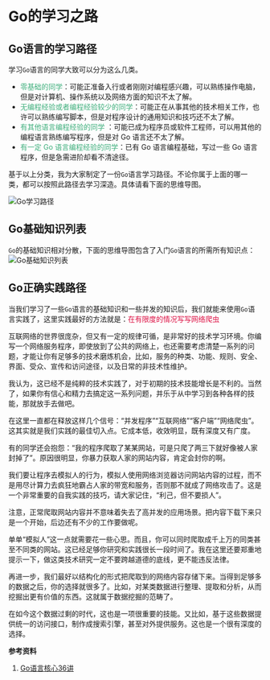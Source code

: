 # Go的学习之路

## Go语言的学习路径
学习`Go`语言的同学大致可以分为这么几类。
+ <font color=#3eaf7c>零基础的同学</font>：可能正准备入行或者刚刚对编程感兴趣，可以熟练操作电脑，但是对计算机、操作系统以及网络方面的知识不太了解。
+ <font color=#3eaf7c>无编程经验或者编程经验较少的同学</font>：可能正在从事其他的技术相关工作，也许可以熟练编写脚本，但是对程序设计的通用知识和技巧还不太了解。
+ <font color=#3eaf7c>有其他语言编程经验的同学</font> ：可能已成为程序员或软件工程师，可以用其他的编程语言熟练编写程序，但是对 Go 语言还不太了解。
+ <font color=#3eaf7c>有一定 Go 语言编程经验的同学</font>：已有 Go 语言编程基础，写过一些 Go 语言程序，但是急需进阶却看不清途径。

基于以上分类，我为大家制定了一份`Go`语言学习路径。不论你属于上面的哪一类，都可以按照此路径去学习深造。具体请看下面的思维导图。

<img :src="$withBase('/gocore_one_path.png')" alt="Go学习路径">

## Go基础知识列表
`Go`的基础知识相对分散，下面的思维导图包含了入门`Go`语言的所需所有知识点：
<img :src="$withBase('/gocore_one_knowledge.png')" alt="Go基础知识列表">

## Go正确实践路径
当我们学习了一些`Go`语言的基础知识和一些并发的知识后，我们就能来使用`Go`语言实践了，这里实践最好的方法就是：<font color=#DD1144>在有限度的情况写写网络爬虫</font>

互联网络的世界很庞杂，但又有一定的规律可循，是非常好的技术学习环境。你编写一个网络服务程序，即使放到了公共的网络上，也还需要考虑清楚一系列的问题，才能让你有足够多的技术磨炼机会，比如，服务的种类、功能、规则、安全、界面、受众、宣传和访问途径，以及日常的非技术性维护。

我认为，这已经不是纯粹的技术实践了，对于初期的技术技能增长是不利的。当然了，如果你有信心和精力去搞定这一系列问题，并乐于从中学习到各种各样的技能，那就放手去做吧。

在这里一直都在释放这样几个信号：“并发程序”“互联网络”“客户端”“网络爬虫”。这其实就是我们实践的最佳切入点。它成本低，收效明显，既有深度又有广度。

有的同学还会抱怨：“我的程序爬取了某某网站，可是只爬了两三下就好像被人家封掉了”。原因很明显，你暴力获取人家的网站内容，肯定会封你的啊。

我们要让程序去模拟人的行为，模拟人使用网络浏览器访问网站内容的过程，而不是用尽计算力去疯狂地霸占人家的带宽和服务，否则那不就成了网络攻击了。这是一个非常重要的自我实践的技巧，请大家记住，“利己，但不要损人”。

注意，正常爬取网站内容并不意味着失去了高并发的应用场景。把内容下载下来只是一个开始，后边还有不少的工作要做呢。

单单“模拟人”这一点就需要花一些心思。而且，你可以同时爬取成千上万的同类甚至不同类的网站。这已经足够你研究和实践很长一段时间了。我在这里还要郑重地提示一下，做这类技术研究一定不要跨越道德的底线，更不能违反法律。

再进一步，我们最好以结构化的形式把爬取到的网络内容存储下来。当得到足够多的数据之后，你的选择就很多了。比如，对某类数据进行整理、提取和分析，从而挖掘出更有价值的东西。这就属于数据挖掘的范畴了。

在如今这个数据过剩的时代，这也是一项很重要的技能。又比如，基于这些数据提供统一的访问接口，制作成搜索引擎，甚至对外提供服务。这也是一个很有深度的选择。

**参考资料**

1. [Go语言核心36讲](https://time.geekbang.org/column/intro/112)